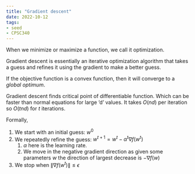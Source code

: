 ```yaml
---
title: "Gradient descent"
date: 2022-10-12
tags:
- seed
- CPSC340
---
```


When we minimize or maximize a function, we call it optimization.

Gradient descent is essentially an iterative optimization algorithm that takes a guess and refines it using the gradient to make a better guess.

If the objective function is a convex function, then it will converge to a *global optimum*.

Gradient descent finds critical point of differentiable function. Which can be faster than normal equations for large ‘d’ values. It takes $O(nd)$ per iteration so $O(tnd)$ for $t$ iterations.

Formally,
1. We start with an initial guess: $w^0$
2. We repeatedly refine the guess: $w^{t+1} = w^t - \alpha^t \nabla f(w^t)$
	1. $\alpha$ here is the learning rate.
	2. We move in the negative gradient direction as given some parameters $w$ the direction of largest decrease is $- \nabla f(w)$
3. We stop when $\lVert \nabla f(w^t) \rVert \leq \epsilon$

